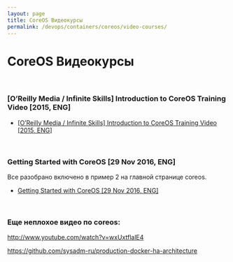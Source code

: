 ```yaml
---
layout: page
title: CoreOS Видеокурсы
permalink: /devops/containers/coreos/video-courses/
---
```



# CoreOS Видеокурсы


<br/>


### [O’Reilly Media / Infinite Skills] Introduction to CoreOS Training Video [2015, ENG]

<ul>
    <li><a href="/devops/containers/coreos/introduction-to-coreos/">[O’Reilly Media / Infinite Skills] Introduction to CoreOS Training Video [2015, ENG]</a></li>
</ul>


<br/>


### Getting Started with CoreOS [29 Nov 2016, ENG]

Все разобрано включено в пример 2 на главной странице coreos.

<ul>
    <li><a href="/devops/containers/coreos/getting-started-with-coreos/">Getting Started with CoreOS [29 Nov 2016, ENG]</a></li>
</ul>


<br/>

### Еще неплохое видео по coreos:

http://www.youtube.com/watch?v=wxUxtflalE4

https://github.com/sysadm-ru/production-docker-ha-architecture
